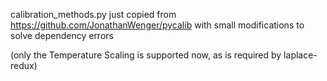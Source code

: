 calibration_methods.py just copied from https://github.com/JonathanWenger/pycalib with small modifications to solve dependency errors

(only the Temperature Scaling is supported now, as is required by laplace-redux)